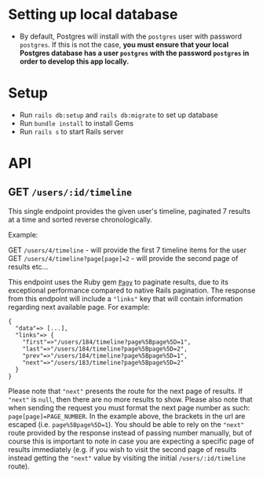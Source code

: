 # Setting up local database
- By default, Postgres will install with the `postgres` user with password `postgres`. If this is not the case, **you must ensure that your local Postgres database has a user `postgres` with the password `postgres` in order to develop this app locally.** 

# Setup
- Run `rails db:setup` and `rails db:migrate` to set up database
- Run `bundle install` to install Gems
- Run `rails s` to start Rails server

# API
## GET `/users/:id/timeline`
This single endpoint provides the given user's timeline, paginated 7 results at a time and sorted reverse chronologically.

Example:

GET `/users/4/timeline` - will provide the first 7 timeline items for the user
GET `/users/4/timeline?page[page]=2` - will provide the second page of results
etc...

This endpoint uses the Ruby gem [`Pagy`](https://github.com/ddnexus/pagy) to paginate results, due to its exceptional performance compared to native Rails pagination. The response from this endpoint will include a `"links"` key that will contain information regarding next available page. For example:

```
{
  "data"=> [...],
  "links"=> {
    "first"=>"/users/184/timeline?page%5Bpage%5D=1",
    "last"=>"/users/184/timeline?page%5Bpage%5D=2",
    "prev"=>"/users/184/timeline?page%5Bpage%5D=1",
    "next"=>"/users/183/timeline?page%5Bpage%5D=2"
  }
}
```

Please note that `"next"` presents the route for the next page of results. If `"next"` is `null`, then there are no more results to show. Please also note that when sending the request you must format the next page number as such: `page[page]=PAGE_NUMBER`. In the example above, the brackets in the url are escaped (i.e. `page%5Bpage%5D=1`). You should be able to rely on the `"next"` route provided by the response instead of passing number manually, but of course this is important to note in case you are expecting a specific page of results immediately (e.g. if you wish to visit the second page of results instead getting the `"next"` value by visiting the initial `/users/:id/timeline` route).




